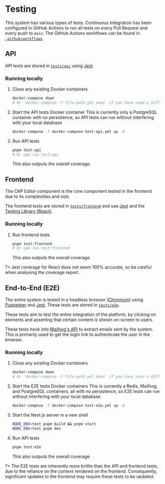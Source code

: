 # Testing

This system has various types of tests. Continuous Integration has been configured in GitHub Actions to run all tests on every Pull Request and every push to `main`. The GitHub Actions workflows can be found in [`.github/workflows`](https://github.com/shu8/cap-editor/tree/main/.github/workflows).

## API

API tests are stored in [`tests/api`](https://github.com/shu8/cap-editor/tree/main/tests/api) using [Jest](https://jestjs.io/).

### Running locally

1. Close any existing Docker containers

   ```bash
   docker-compose down
   # Or `docker-compose -f file-path.yml down` if you have used a different file
   ```

2. Start the API tests Docker container
   This is currently only a PostgreSQL container with no persistence, so API tests can run without interfering with your local database

   ```bash
   docker-compose -f docker-compose-test-api.yml up -d
   ```

3. Run API tests

   ```bash
   pnpm test:api
   # Or npm run test:api
   ```

   This also outputs the overall coverage.

## Frontend

The CAP Editor component is the core component tested in the frontend due to its complexities and size.

The frontend tests are stored in [`tests/frontend`](https://github.com/shu8/cap-editor/tree/main/tests/frontend) and use [Jest](https://jestjs.io/) and the [Testing Library (React)](https://testing-library.com/).

### Running locally

1. Run frontend tests

   ```bash
   pnpm test:frontend
   # Or npm run test:frontend
   ```

   This also outputs the overall coverage.

?> Jest coverage for React does not seem 100% accurate, so be careful when analysing the coverage report.

## End-to-End (E2E)

The entire system is tested in a headless browser ([Chromium](https://www.chromium.org/chromium-projects/)) using [Puppeteer](https://pptr.dev/) and [Jest](https://jestjs.io/). These tests are stored in [`tests/e2e`](https://github.com/shu8/cap-editor/tree/main/tests/frontend).

These tests aim to test the entire integration of the platform, by clicking on elements and asserting that certain content is shown on-screen to users.

These tests hook into [Mailhog's API](https://github.com/mailhog/MailHog) to extract emails sent by the system. This is primarily used to get the login link to authenticate the user in the browser.

### Running locally

1. Close any existing Docker containers

   ```bash
   docker-compose down
   # Or `docker-compose -f file-path.yml down` if you have used a different file
   ```

2. Start the E2E tests Docker containers
   This is currently a Redis, Mailhog, and PostgreSQL containers, all with no persistence, so E2E tests can run without interfering with your local database

   ```bash
   docker-compose -f docker-compose-test-e2e.yml up -d
   ```

3. Start the Next.js server in a new shell

   ```bash
   NODE_ENV=test pnpm build && pnpm start
   NODE_ENV=test pnpm dev
   ```

4. Run API tests

   ```bash
   pnpm test:e2e
   ```

   This also outputs the overall coverage.

?> The E2E tests are inherently more brittle than the API and frontend tests, due to the reliance on the content rendered on the frontend. Consequently, significant updates to the frontend may require these tests to be updated.
